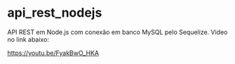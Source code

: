 # api_rest_nodejs
API REST em Node.js com conexão em banco MySQL pelo Sequelize. Video no link abaixo:

https://youtu.be/FyakBwO_HKA
